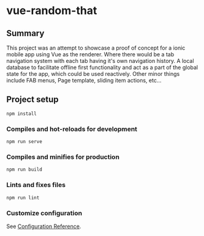 # vue-random-that

## Summary
This project was an attempt to showcase a proof of concept for a ionic mobile app using Vue as the renderer. Where there would be a tab navigation system with each tab having it's own navigation history. A local database to facilitate offline first functionality and act as a part of the global state for the app, which could be used reactively. Other minor things include FAB menus, Page template, sliding item actions, etc...

## Project setup
```
npm install
```

### Compiles and hot-reloads for development
```
npm run serve
```

### Compiles and minifies for production
```
npm run build
```

### Lints and fixes files
```
npm run lint
```

### Customize configuration
See [Configuration Reference](https://cli.vuejs.org/config/).
